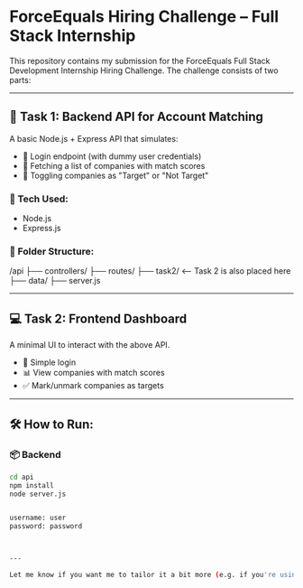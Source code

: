 # ForceEquals Hiring Challenge – Full Stack Internship

This repository contains my submission for the ForceEquals Full Stack Development Internship Hiring Challenge. The challenge consists of two parts:

---

## 🚀 Task 1: Backend API for Account Matching

A basic Node.js + Express API that simulates:

- 🔐 Login endpoint (with dummy user credentials)
- 🏢 Fetching a list of companies with match scores
- 🎯 Toggling companies as "Target" or "Not Target"

### 🔧 Tech Used:
- Node.js
- Express.js

### 📂 Folder Structure:
/api ├── controllers/ ├── routes/ ├── task2/ <-- Task 2 is also placed here ├── data/ ├── server.js


---

## 💻 Task 2: Frontend Dashboard

A minimal UI to interact with the above API.

- 🔐 Simple login
- 📊 View companies with match scores
- ✅ Mark/unmark companies as targets


---

## 🛠 How to Run:

### 📦 Backend
```bash
cd api
npm install
node server.js


username: user
password: password



---

Let me know if you want me to tailor it a bit more (e.g. if you're using Clerk, Tailwind, etc.).

